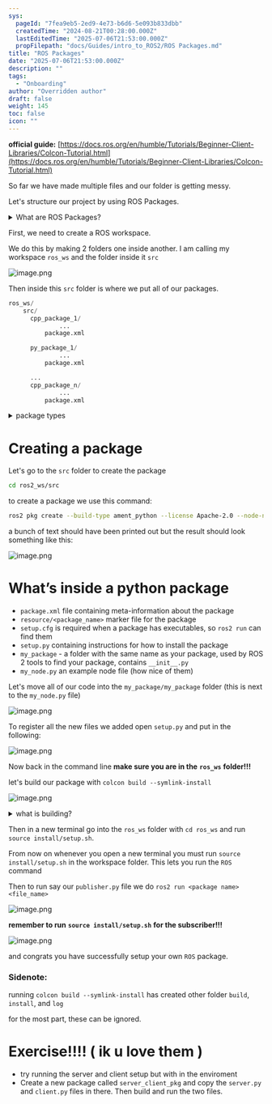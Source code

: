 ```yaml
---
sys:
  pageId: "7fea9eb5-2ed9-4e73-b6d6-5e093b833dbb"
  createdTime: "2024-08-21T00:28:00.000Z"
  lastEditedTime: "2025-07-06T21:53:00.000Z"
  propFilepath: "docs/Guides/intro_to_ROS2/ROS Packages.md"
title: "ROS Packages"
date: "2025-07-06T21:53:00.000Z"
description: ""
tags:
  - "Onboarding"
author: "Overridden author"
draft: false
weight: 145
toc: false
icon: ""
---
```


**official guide:** [https://docs.ros.org/en/humble/Tutorials/Beginner-Client-Libraries/Colcon-Tutorial.html](https://docs.ros.org/en/humble/Tutorials/Beginner-Client-Libraries/Colcon-Tutorial.html)

So far we have made multiple files and our folder is getting messy.

Let's structure our project by using ROS Packages.

<details>
      <summary>What are ROS Packages?</summary>
      ROS Packages are, as the name implies, packages of code that are highly sharable between ROS developers.
  </details>

First, we need to create a ROS workspace.

We do this by making 2 folders one inside another. I am calling my workspace `ros_ws` and the folder inside it `src`

![image.png](https://prod-files-secure.s3.us-west-2.amazonaws.com/d518164a-d88e-44d1-a4ee-3adb3bd8bce0/70706947-fd18-4537-a67b-e12946812d31/image.png?X-Amz-Algorithm=AWS4-HMAC-SHA256&X-Amz-Content-Sha256=UNSIGNED-PAYLOAD&X-Amz-Credential=ASIAZI2LB466S2QA5TJF%2F20250813%2Fus-west-2%2Fs3%2Faws4_request&X-Amz-Date=20250813T201000Z&X-Amz-Expires=3600&X-Amz-Security-Token=IQoJb3JpZ2luX2VjEOv%2F%2F%2F%2F%2F%2F%2F%2F%2F%2FwEaCXVzLXdlc3QtMiJGMEQCIG604aRYgzIzU965qvjv57%2BJK1hreKTq8UUEaEbtSuOhAiAK5fYbjth8CH3hApxc2b3uiNdv%2Bn2CvN96DZpT0jG79yr%2FAwg0EAAaDDYzNzQyMzE4MzgwNSIM7kfs1qd22ND60NOVKtwDPohADvXYFHICHtnv3jbo3GMGA1kdgTVEg45eEYiqz%2FyLEP%2Bz0gkR0QFlGZBKB4lxZJZURd%2BWxFzYXCPzE3JDdnSQKUJTXY%2Bqh5qV0keghBIrBbvGUSDzo2X0ykEK9AAge%2BasPjNiqUIZPiYsTSXeRx7SBnvKVCeBSiSzt83YofDbyhyugXQeThzjQPKPV3txVHfyMi%2BV5FZUzyde6W4zSRP4eQs%2F3W%2FESdjEzTfWHaIgv9G9ttI%2BYx4ZBVe6Vuz9JpM2jUQgN6YgvJNApcDaX2n0XR8UlazxWXtwU5%2B0gegdmgmZUG3jZkvSHQ8MZ6%2BYE9g108iJ0KawMxkRXuH%2F84FmLfpmtPmYr16ctIyX9K%2BU8BD39IO88Y2NzAkKd7dtvhezSwSW2%2Ft3kwZRKelgpLlv62MP6iGKbzn%2F8sJWIM60ff1pn2M7WPvZBNIMU8Tp1jXw3hfrPRyDw0IegsCiJWj61JSw0h8iZjUa0BrxRX%2F4a%2FPvo3YUkm6OCEG%2B7DKCUjj2Kd5XIIWnvRcnaAKkELcaqV%2FvZfdH1GVBKGR5w6BgK4cIqALR1Noxhndc8RM6RbZHl5sFuEs5Q%2F1Pi3Im79TwdYbVESofCd7VE4nryfojQfay8oC7P66Pu%2FIwu8bzxAY6pgH%2F2rnoiIvj91bcTKVpReL2zbb8H%2B13OW5LXIjhDwMe0%2FaoDhXuisrw2%2B6AuHhi8%2FDKf8AO6Jj91M4zOcq5rHD2XenuIZTumtDK29vSK4C6ttF9%2BuWEPU%2F1cMUTgQ03lZCB303EFPJB5FY2LKY7RtpcC%2BSnY2Hof%2ByJYQb4SS%2FsuGTvCxTMNN3nD2qcjiJxdB5G%2F4ZfkZOmKncjEgOF4cYejXY%2Bv9u3&X-Amz-Signature=4025a226f0da0da627b56906b82c1b62d83c7f9fe52508d539b2c11b9987e538&X-Amz-SignedHeaders=host&x-amz-checksum-mode=ENABLED&x-id=GetObject)

Then inside this `src` folder is where we put all of our packages.

```python
ros_ws/
    src/
      cpp_package_1/
		      ...
          package.xml

      py_package_1/
		      ...
          package.xml

      ...
      cpp_package_n/
		      ...
          package.xml

```

<details>

<summary>package types</summary>

packages can be either `C++` or python.

the intern file structure is different for each but for this guide we will stick to creating python packages

</details>

# Creating a package

Let's go to the `src` folder to create the package

```bash
cd ros2_ws/src
```

to create a package we use this command:

```bash
ros2 pkg create --build-type ament_python --license Apache-2.0 --node-name my_node my_package
```

a bunch of text should have been printed out but the result should look something like this:

![image.png](https://prod-files-secure.s3.us-west-2.amazonaws.com/d518164a-d88e-44d1-a4ee-3adb3bd8bce0/e6cf1e3f-8512-4a3e-b131-079f800bf3e8/image.png?X-Amz-Algorithm=AWS4-HMAC-SHA256&X-Amz-Content-Sha256=UNSIGNED-PAYLOAD&X-Amz-Credential=ASIAZI2LB466S2QA5TJF%2F20250813%2Fus-west-2%2Fs3%2Faws4_request&X-Amz-Date=20250813T201000Z&X-Amz-Expires=3600&X-Amz-Security-Token=IQoJb3JpZ2luX2VjEOv%2F%2F%2F%2F%2F%2F%2F%2F%2F%2FwEaCXVzLXdlc3QtMiJGMEQCIG604aRYgzIzU965qvjv57%2BJK1hreKTq8UUEaEbtSuOhAiAK5fYbjth8CH3hApxc2b3uiNdv%2Bn2CvN96DZpT0jG79yr%2FAwg0EAAaDDYzNzQyMzE4MzgwNSIM7kfs1qd22ND60NOVKtwDPohADvXYFHICHtnv3jbo3GMGA1kdgTVEg45eEYiqz%2FyLEP%2Bz0gkR0QFlGZBKB4lxZJZURd%2BWxFzYXCPzE3JDdnSQKUJTXY%2Bqh5qV0keghBIrBbvGUSDzo2X0ykEK9AAge%2BasPjNiqUIZPiYsTSXeRx7SBnvKVCeBSiSzt83YofDbyhyugXQeThzjQPKPV3txVHfyMi%2BV5FZUzyde6W4zSRP4eQs%2F3W%2FESdjEzTfWHaIgv9G9ttI%2BYx4ZBVe6Vuz9JpM2jUQgN6YgvJNApcDaX2n0XR8UlazxWXtwU5%2B0gegdmgmZUG3jZkvSHQ8MZ6%2BYE9g108iJ0KawMxkRXuH%2F84FmLfpmtPmYr16ctIyX9K%2BU8BD39IO88Y2NzAkKd7dtvhezSwSW2%2Ft3kwZRKelgpLlv62MP6iGKbzn%2F8sJWIM60ff1pn2M7WPvZBNIMU8Tp1jXw3hfrPRyDw0IegsCiJWj61JSw0h8iZjUa0BrxRX%2F4a%2FPvo3YUkm6OCEG%2B7DKCUjj2Kd5XIIWnvRcnaAKkELcaqV%2FvZfdH1GVBKGR5w6BgK4cIqALR1Noxhndc8RM6RbZHl5sFuEs5Q%2F1Pi3Im79TwdYbVESofCd7VE4nryfojQfay8oC7P66Pu%2FIwu8bzxAY6pgH%2F2rnoiIvj91bcTKVpReL2zbb8H%2B13OW5LXIjhDwMe0%2FaoDhXuisrw2%2B6AuHhi8%2FDKf8AO6Jj91M4zOcq5rHD2XenuIZTumtDK29vSK4C6ttF9%2BuWEPU%2F1cMUTgQ03lZCB303EFPJB5FY2LKY7RtpcC%2BSnY2Hof%2ByJYQb4SS%2FsuGTvCxTMNN3nD2qcjiJxdB5G%2F4ZfkZOmKncjEgOF4cYejXY%2Bv9u3&X-Amz-Signature=8a0574f61e75dc8db9c3a25b3ab4c6f9261e038467369918453504160d79a81b&X-Amz-SignedHeaders=host&x-amz-checksum-mode=ENABLED&x-id=GetObject)

# What’s inside a python package

- `package.xml` file containing meta-information about the package
- `resource/<package_name>` marker file for the package
- `setup.cfg` is required when a package has executables, so `ros2 run` can find them
- `setup.py` containing instructions for how to install the package
- `my_package` - a folder with the same name as your package, used by ROS 2 tools to find your package, contains `__init__.py`
- `my_node.py` an example node file (how nice of them)

Let's move all of our code into the `my_package/my_package` folder (this is next to the `my_node.py` file)

![image.png](https://prod-files-secure.s3.us-west-2.amazonaws.com/d518164a-d88e-44d1-a4ee-3adb3bd8bce0/9ce58f11-0da9-4d3e-b86d-506a9685d378/image.png?X-Amz-Algorithm=AWS4-HMAC-SHA256&X-Amz-Content-Sha256=UNSIGNED-PAYLOAD&X-Amz-Credential=ASIAZI2LB466S2QA5TJF%2F20250813%2Fus-west-2%2Fs3%2Faws4_request&X-Amz-Date=20250813T201000Z&X-Amz-Expires=3600&X-Amz-Security-Token=IQoJb3JpZ2luX2VjEOv%2F%2F%2F%2F%2F%2F%2F%2F%2F%2FwEaCXVzLXdlc3QtMiJGMEQCIG604aRYgzIzU965qvjv57%2BJK1hreKTq8UUEaEbtSuOhAiAK5fYbjth8CH3hApxc2b3uiNdv%2Bn2CvN96DZpT0jG79yr%2FAwg0EAAaDDYzNzQyMzE4MzgwNSIM7kfs1qd22ND60NOVKtwDPohADvXYFHICHtnv3jbo3GMGA1kdgTVEg45eEYiqz%2FyLEP%2Bz0gkR0QFlGZBKB4lxZJZURd%2BWxFzYXCPzE3JDdnSQKUJTXY%2Bqh5qV0keghBIrBbvGUSDzo2X0ykEK9AAge%2BasPjNiqUIZPiYsTSXeRx7SBnvKVCeBSiSzt83YofDbyhyugXQeThzjQPKPV3txVHfyMi%2BV5FZUzyde6W4zSRP4eQs%2F3W%2FESdjEzTfWHaIgv9G9ttI%2BYx4ZBVe6Vuz9JpM2jUQgN6YgvJNApcDaX2n0XR8UlazxWXtwU5%2B0gegdmgmZUG3jZkvSHQ8MZ6%2BYE9g108iJ0KawMxkRXuH%2F84FmLfpmtPmYr16ctIyX9K%2BU8BD39IO88Y2NzAkKd7dtvhezSwSW2%2Ft3kwZRKelgpLlv62MP6iGKbzn%2F8sJWIM60ff1pn2M7WPvZBNIMU8Tp1jXw3hfrPRyDw0IegsCiJWj61JSw0h8iZjUa0BrxRX%2F4a%2FPvo3YUkm6OCEG%2B7DKCUjj2Kd5XIIWnvRcnaAKkELcaqV%2FvZfdH1GVBKGR5w6BgK4cIqALR1Noxhndc8RM6RbZHl5sFuEs5Q%2F1Pi3Im79TwdYbVESofCd7VE4nryfojQfay8oC7P66Pu%2FIwu8bzxAY6pgH%2F2rnoiIvj91bcTKVpReL2zbb8H%2B13OW5LXIjhDwMe0%2FaoDhXuisrw2%2B6AuHhi8%2FDKf8AO6Jj91M4zOcq5rHD2XenuIZTumtDK29vSK4C6ttF9%2BuWEPU%2F1cMUTgQ03lZCB303EFPJB5FY2LKY7RtpcC%2BSnY2Hof%2ByJYQb4SS%2FsuGTvCxTMNN3nD2qcjiJxdB5G%2F4ZfkZOmKncjEgOF4cYejXY%2Bv9u3&X-Amz-Signature=61c1e0e839498ff3789b6d284e130bf90e046d4838a1bb29053e7b62b996f327&X-Amz-SignedHeaders=host&x-amz-checksum-mode=ENABLED&x-id=GetObject)

To register all the new files we added open `setup.py` and put in the following:

![image.png](https://prod-files-secure.s3.us-west-2.amazonaws.com/d518164a-d88e-44d1-a4ee-3adb3bd8bce0/1cd7c262-4cae-4496-9d75-c178537d24a2/image.png?X-Amz-Algorithm=AWS4-HMAC-SHA256&X-Amz-Content-Sha256=UNSIGNED-PAYLOAD&X-Amz-Credential=ASIAZI2LB466S2QA5TJF%2F20250813%2Fus-west-2%2Fs3%2Faws4_request&X-Amz-Date=20250813T201000Z&X-Amz-Expires=3600&X-Amz-Security-Token=IQoJb3JpZ2luX2VjEOv%2F%2F%2F%2F%2F%2F%2F%2F%2F%2FwEaCXVzLXdlc3QtMiJGMEQCIG604aRYgzIzU965qvjv57%2BJK1hreKTq8UUEaEbtSuOhAiAK5fYbjth8CH3hApxc2b3uiNdv%2Bn2CvN96DZpT0jG79yr%2FAwg0EAAaDDYzNzQyMzE4MzgwNSIM7kfs1qd22ND60NOVKtwDPohADvXYFHICHtnv3jbo3GMGA1kdgTVEg45eEYiqz%2FyLEP%2Bz0gkR0QFlGZBKB4lxZJZURd%2BWxFzYXCPzE3JDdnSQKUJTXY%2Bqh5qV0keghBIrBbvGUSDzo2X0ykEK9AAge%2BasPjNiqUIZPiYsTSXeRx7SBnvKVCeBSiSzt83YofDbyhyugXQeThzjQPKPV3txVHfyMi%2BV5FZUzyde6W4zSRP4eQs%2F3W%2FESdjEzTfWHaIgv9G9ttI%2BYx4ZBVe6Vuz9JpM2jUQgN6YgvJNApcDaX2n0XR8UlazxWXtwU5%2B0gegdmgmZUG3jZkvSHQ8MZ6%2BYE9g108iJ0KawMxkRXuH%2F84FmLfpmtPmYr16ctIyX9K%2BU8BD39IO88Y2NzAkKd7dtvhezSwSW2%2Ft3kwZRKelgpLlv62MP6iGKbzn%2F8sJWIM60ff1pn2M7WPvZBNIMU8Tp1jXw3hfrPRyDw0IegsCiJWj61JSw0h8iZjUa0BrxRX%2F4a%2FPvo3YUkm6OCEG%2B7DKCUjj2Kd5XIIWnvRcnaAKkELcaqV%2FvZfdH1GVBKGR5w6BgK4cIqALR1Noxhndc8RM6RbZHl5sFuEs5Q%2F1Pi3Im79TwdYbVESofCd7VE4nryfojQfay8oC7P66Pu%2FIwu8bzxAY6pgH%2F2rnoiIvj91bcTKVpReL2zbb8H%2B13OW5LXIjhDwMe0%2FaoDhXuisrw2%2B6AuHhi8%2FDKf8AO6Jj91M4zOcq5rHD2XenuIZTumtDK29vSK4C6ttF9%2BuWEPU%2F1cMUTgQ03lZCB303EFPJB5FY2LKY7RtpcC%2BSnY2Hof%2ByJYQb4SS%2FsuGTvCxTMNN3nD2qcjiJxdB5G%2F4ZfkZOmKncjEgOF4cYejXY%2Bv9u3&X-Amz-Signature=5a41fd28cec0f66c76a6f58b225a04ff4b80e4cd253a58e8040d22f0d905588a&X-Amz-SignedHeaders=host&x-amz-checksum-mode=ENABLED&x-id=GetObject)

Now back in the command line **make sure you are in the** **`ros_ws`** **folder!!!**

let's build our package with `colcon build --symlink-install`

![image.png](https://prod-files-secure.s3.us-west-2.amazonaws.com/d518164a-d88e-44d1-a4ee-3adb3bd8bce0/2f2a0d27-b173-48fd-b189-5f5c0ce65619/image.png?X-Amz-Algorithm=AWS4-HMAC-SHA256&X-Amz-Content-Sha256=UNSIGNED-PAYLOAD&X-Amz-Credential=ASIAZI2LB466S2QA5TJF%2F20250813%2Fus-west-2%2Fs3%2Faws4_request&X-Amz-Date=20250813T201000Z&X-Amz-Expires=3600&X-Amz-Security-Token=IQoJb3JpZ2luX2VjEOv%2F%2F%2F%2F%2F%2F%2F%2F%2F%2FwEaCXVzLXdlc3QtMiJGMEQCIG604aRYgzIzU965qvjv57%2BJK1hreKTq8UUEaEbtSuOhAiAK5fYbjth8CH3hApxc2b3uiNdv%2Bn2CvN96DZpT0jG79yr%2FAwg0EAAaDDYzNzQyMzE4MzgwNSIM7kfs1qd22ND60NOVKtwDPohADvXYFHICHtnv3jbo3GMGA1kdgTVEg45eEYiqz%2FyLEP%2Bz0gkR0QFlGZBKB4lxZJZURd%2BWxFzYXCPzE3JDdnSQKUJTXY%2Bqh5qV0keghBIrBbvGUSDzo2X0ykEK9AAge%2BasPjNiqUIZPiYsTSXeRx7SBnvKVCeBSiSzt83YofDbyhyugXQeThzjQPKPV3txVHfyMi%2BV5FZUzyde6W4zSRP4eQs%2F3W%2FESdjEzTfWHaIgv9G9ttI%2BYx4ZBVe6Vuz9JpM2jUQgN6YgvJNApcDaX2n0XR8UlazxWXtwU5%2B0gegdmgmZUG3jZkvSHQ8MZ6%2BYE9g108iJ0KawMxkRXuH%2F84FmLfpmtPmYr16ctIyX9K%2BU8BD39IO88Y2NzAkKd7dtvhezSwSW2%2Ft3kwZRKelgpLlv62MP6iGKbzn%2F8sJWIM60ff1pn2M7WPvZBNIMU8Tp1jXw3hfrPRyDw0IegsCiJWj61JSw0h8iZjUa0BrxRX%2F4a%2FPvo3YUkm6OCEG%2B7DKCUjj2Kd5XIIWnvRcnaAKkELcaqV%2FvZfdH1GVBKGR5w6BgK4cIqALR1Noxhndc8RM6RbZHl5sFuEs5Q%2F1Pi3Im79TwdYbVESofCd7VE4nryfojQfay8oC7P66Pu%2FIwu8bzxAY6pgH%2F2rnoiIvj91bcTKVpReL2zbb8H%2B13OW5LXIjhDwMe0%2FaoDhXuisrw2%2B6AuHhi8%2FDKf8AO6Jj91M4zOcq5rHD2XenuIZTumtDK29vSK4C6ttF9%2BuWEPU%2F1cMUTgQ03lZCB303EFPJB5FY2LKY7RtpcC%2BSnY2Hof%2ByJYQb4SS%2FsuGTvCxTMNN3nD2qcjiJxdB5G%2F4ZfkZOmKncjEgOF4cYejXY%2Bv9u3&X-Amz-Signature=32f81a5420f3efcc0b00a79460e5cc5d61db794531b23a1c82a0028ea6528c51&X-Amz-SignedHeaders=host&x-amz-checksum-mode=ENABLED&x-id=GetObject)

<details>

<summary>what is building?</summary>

if you are a CS major at Rose-Hulman you will learn the answer to this in CSSE132

but TLDR; is it combines all the code files into one program that can be run easily 

</details>

Then in a new terminal go into the `ros_ws` folder with `cd ros_ws` and run `source install/setup.sh`. 

From now on whenever you open a new terminal you must run `source install/setup.sh` in the workspace folder. This lets you run the `ROS` command

Then to run say our `publisher.py` file we do `ros2 run <package name> <file_name>`

![image.png](https://prod-files-secure.s3.us-west-2.amazonaws.com/d518164a-d88e-44d1-a4ee-3adb3bd8bce0/4f4b1219-3a44-4632-aa0a-ce3471699f59/image.png?X-Amz-Algorithm=AWS4-HMAC-SHA256&X-Amz-Content-Sha256=UNSIGNED-PAYLOAD&X-Amz-Credential=ASIAZI2LB466S2QA5TJF%2F20250813%2Fus-west-2%2Fs3%2Faws4_request&X-Amz-Date=20250813T201000Z&X-Amz-Expires=3600&X-Amz-Security-Token=IQoJb3JpZ2luX2VjEOv%2F%2F%2F%2F%2F%2F%2F%2F%2F%2FwEaCXVzLXdlc3QtMiJGMEQCIG604aRYgzIzU965qvjv57%2BJK1hreKTq8UUEaEbtSuOhAiAK5fYbjth8CH3hApxc2b3uiNdv%2Bn2CvN96DZpT0jG79yr%2FAwg0EAAaDDYzNzQyMzE4MzgwNSIM7kfs1qd22ND60NOVKtwDPohADvXYFHICHtnv3jbo3GMGA1kdgTVEg45eEYiqz%2FyLEP%2Bz0gkR0QFlGZBKB4lxZJZURd%2BWxFzYXCPzE3JDdnSQKUJTXY%2Bqh5qV0keghBIrBbvGUSDzo2X0ykEK9AAge%2BasPjNiqUIZPiYsTSXeRx7SBnvKVCeBSiSzt83YofDbyhyugXQeThzjQPKPV3txVHfyMi%2BV5FZUzyde6W4zSRP4eQs%2F3W%2FESdjEzTfWHaIgv9G9ttI%2BYx4ZBVe6Vuz9JpM2jUQgN6YgvJNApcDaX2n0XR8UlazxWXtwU5%2B0gegdmgmZUG3jZkvSHQ8MZ6%2BYE9g108iJ0KawMxkRXuH%2F84FmLfpmtPmYr16ctIyX9K%2BU8BD39IO88Y2NzAkKd7dtvhezSwSW2%2Ft3kwZRKelgpLlv62MP6iGKbzn%2F8sJWIM60ff1pn2M7WPvZBNIMU8Tp1jXw3hfrPRyDw0IegsCiJWj61JSw0h8iZjUa0BrxRX%2F4a%2FPvo3YUkm6OCEG%2B7DKCUjj2Kd5XIIWnvRcnaAKkELcaqV%2FvZfdH1GVBKGR5w6BgK4cIqALR1Noxhndc8RM6RbZHl5sFuEs5Q%2F1Pi3Im79TwdYbVESofCd7VE4nryfojQfay8oC7P66Pu%2FIwu8bzxAY6pgH%2F2rnoiIvj91bcTKVpReL2zbb8H%2B13OW5LXIjhDwMe0%2FaoDhXuisrw2%2B6AuHhi8%2FDKf8AO6Jj91M4zOcq5rHD2XenuIZTumtDK29vSK4C6ttF9%2BuWEPU%2F1cMUTgQ03lZCB303EFPJB5FY2LKY7RtpcC%2BSnY2Hof%2ByJYQb4SS%2FsuGTvCxTMNN3nD2qcjiJxdB5G%2F4ZfkZOmKncjEgOF4cYejXY%2Bv9u3&X-Amz-Signature=15721be599ff611ea11c3dd3fe9364edea146c672a1092e003acd68ac7d8e578&X-Amz-SignedHeaders=host&x-amz-checksum-mode=ENABLED&x-id=GetObject)

**remember to run** **`source install/setup.sh`** **for the subscriber!!!**

![image.png](https://prod-files-secure.s3.us-west-2.amazonaws.com/d518164a-d88e-44d1-a4ee-3adb3bd8bce0/02121119-dad4-49ec-8356-c956108b4243/image.png?X-Amz-Algorithm=AWS4-HMAC-SHA256&X-Amz-Content-Sha256=UNSIGNED-PAYLOAD&X-Amz-Credential=ASIAZI2LB466S2QA5TJF%2F20250813%2Fus-west-2%2Fs3%2Faws4_request&X-Amz-Date=20250813T201000Z&X-Amz-Expires=3600&X-Amz-Security-Token=IQoJb3JpZ2luX2VjEOv%2F%2F%2F%2F%2F%2F%2F%2F%2F%2FwEaCXVzLXdlc3QtMiJGMEQCIG604aRYgzIzU965qvjv57%2BJK1hreKTq8UUEaEbtSuOhAiAK5fYbjth8CH3hApxc2b3uiNdv%2Bn2CvN96DZpT0jG79yr%2FAwg0EAAaDDYzNzQyMzE4MzgwNSIM7kfs1qd22ND60NOVKtwDPohADvXYFHICHtnv3jbo3GMGA1kdgTVEg45eEYiqz%2FyLEP%2Bz0gkR0QFlGZBKB4lxZJZURd%2BWxFzYXCPzE3JDdnSQKUJTXY%2Bqh5qV0keghBIrBbvGUSDzo2X0ykEK9AAge%2BasPjNiqUIZPiYsTSXeRx7SBnvKVCeBSiSzt83YofDbyhyugXQeThzjQPKPV3txVHfyMi%2BV5FZUzyde6W4zSRP4eQs%2F3W%2FESdjEzTfWHaIgv9G9ttI%2BYx4ZBVe6Vuz9JpM2jUQgN6YgvJNApcDaX2n0XR8UlazxWXtwU5%2B0gegdmgmZUG3jZkvSHQ8MZ6%2BYE9g108iJ0KawMxkRXuH%2F84FmLfpmtPmYr16ctIyX9K%2BU8BD39IO88Y2NzAkKd7dtvhezSwSW2%2Ft3kwZRKelgpLlv62MP6iGKbzn%2F8sJWIM60ff1pn2M7WPvZBNIMU8Tp1jXw3hfrPRyDw0IegsCiJWj61JSw0h8iZjUa0BrxRX%2F4a%2FPvo3YUkm6OCEG%2B7DKCUjj2Kd5XIIWnvRcnaAKkELcaqV%2FvZfdH1GVBKGR5w6BgK4cIqALR1Noxhndc8RM6RbZHl5sFuEs5Q%2F1Pi3Im79TwdYbVESofCd7VE4nryfojQfay8oC7P66Pu%2FIwu8bzxAY6pgH%2F2rnoiIvj91bcTKVpReL2zbb8H%2B13OW5LXIjhDwMe0%2FaoDhXuisrw2%2B6AuHhi8%2FDKf8AO6Jj91M4zOcq5rHD2XenuIZTumtDK29vSK4C6ttF9%2BuWEPU%2F1cMUTgQ03lZCB303EFPJB5FY2LKY7RtpcC%2BSnY2Hof%2ByJYQb4SS%2FsuGTvCxTMNN3nD2qcjiJxdB5G%2F4ZfkZOmKncjEgOF4cYejXY%2Bv9u3&X-Amz-Signature=1de9f9caba13dd9475d221990f2cf3d77e5c6440dbb6c1a2b03755d0c851db6a&X-Amz-SignedHeaders=host&x-amz-checksum-mode=ENABLED&x-id=GetObject)

and congrats you have successfully setup your own `ROS` package.

### Sidenote:

running `colcon build --symlink-install` has created other folder `build`, `install`, and `log`

for the most part, these can be ignored.

# Exercise!!!! ( ik u love them )

- try running the server and client setup but with in the enviroment
- Create a new package called `server_client_pkg` and copy the `server.py` and `client.py` files in there. Then build and run the two files.
